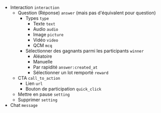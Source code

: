 - Interaction `interaction`
	- Question (Réponse) `answer` (mais pas d'équivalent pour question)
		- Types `type`
			- Texte `text`
			- Audio `audio`
			- Image `picture`
			- Vidéo `video`
			- QCM `mcq`
		- Sélectionner des gagnants parmi les participants `winner` 
			- Aléatoire
			- Manuelle
			- Par rapidité `answer:created_at`
			- Sélectionner un lot remporté `reward`
	- CTA `call_to_action`
		- Lien `url`
		- Bouton de participation `quick_click`
	- Mettre en pause `setting`
	- Supprimer `setting`
- Chat `message`
